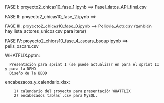 FASE I: proyecto2_chicas10_fase_1.ipynb ==> FaseI_datos_API_final.csv

FASE II: proyecto2_chicas10_fase_2.ipynb ==> 
      
FASE III: proyecto2_chicas10_fase_3.ipynb ==> Pelicula_Actr.csv (también hay lista_actores_unicos.csv para iterar)

FASE IV: proyecto2_chicas10_fase_4_oscars_bsoup.ipynb ==> pelis_oscars.csv

WHATFLIX.pptm:

      Presentación para sprint I (se puede actualizar en para el sprint II y para la DEMO
      Diseño de la BBDD

encabezados_y_calendario.xlsx:

        1) calendario del proyecto para presentación WHATFLIX
        2) encabezados tablas .csv para MySQL.
